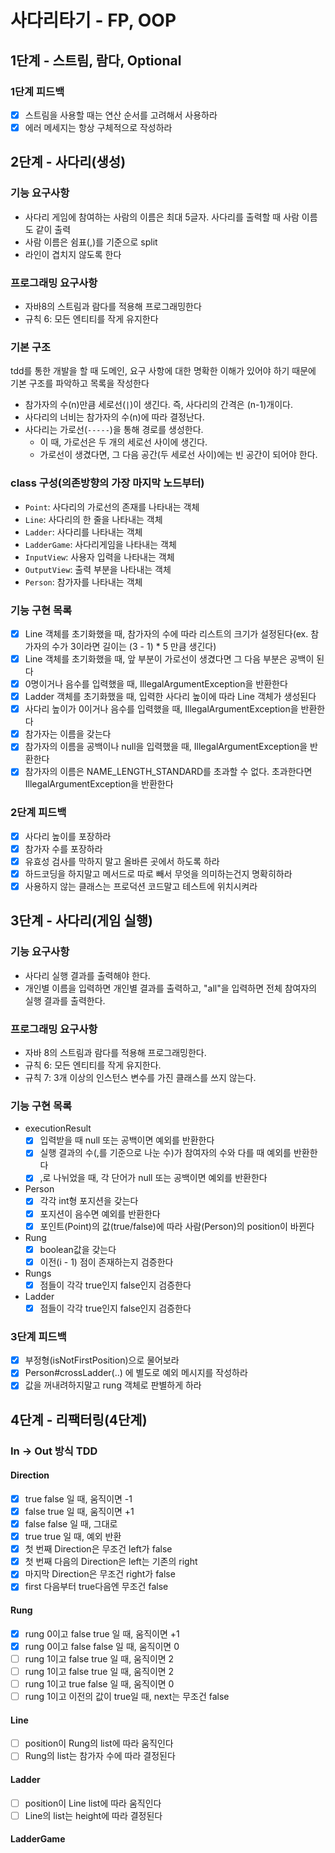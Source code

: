 # 사다리타기 - FP, OOP
## 1단계 - 스트림, 람다, Optional
### 1단계 피드백
- [x] 스트림을 사용할 때는 연산 순서를 고려해서 사용하라
- [x] 에러 메세지는 항상 구체적으로 작성하라

## 2단계 - 사다리(생성)
### 기능 요구사항
- 사다리 게임에 참여하는 사람의 이름은 최대 5글자. 사다리를 출력할 때 사람 이름도 같이 출력
- 사람 이름은 쉼표(,)를 기준으로 split
- 라인이 겹치지 않도록 한다
### 프로그래밍 요구사항
- 자바8의 스트림과 람다를 적용해 프로그래밍한다
- 규칙 6: 모든 엔티티를 작게 유지한다

### 기본 구조
tdd를 통한 개발을 할 때 도메인, 요구 사항에 대한 명확한 이해가 있어야 하기 때문에 기본 구조를 파악하고 목록을 작성한다
- 참가자의 수(n)만큼 세로선(`|`)이 생긴다. 즉, 사다리의 간격은 (n-1)개이다. 
- 사다리의 너비는 참가자의 수(n)에 따라 결정난다.
- 사다리는 가로선(`-----`)을 통해 경로를 생성한다.
  - 이 때, 가로선은 두 개의 세로선 사이에 생긴다.
  - 가로선이 생겼다면, 그 다음 공간(두 세로선 사이)에는 빈 공간이 되어야 한다.
### class 구성(의존방향의 가장 마지막 노드부터)
- `Point`: 사다리의 가로선의 존재를 나타내는 객체 
- `Line`: 사다리의 한 줄을 나타내는 객체
- `Ladder`: 사다리를 나타내는 객체
- `LadderGame`: 사다리게임을 나타내는 객체
- `InputView`: 사용자 입력을 나타내는 객체
- `OutputView`: 출력 부분을 나타내는 객체 
- `Person`: 참가자를 나타내는 객체 
### 기능 구현 목록
- [x] Line 객체를 초기화했을 때, 참가자의 수에 따라 리스트의 크기가 설정된다(ex. 참가자의 수가 3이라면 길이는 (3 - 1) * 5 만큼 생긴다)
- [x] Line 객체를 초기화했을 때, 앞 부분이 가로선이 생겼다면 그 다음 부분은 공백이 된다
- [x] 0명이거나 음수를 입력했을 때, IllegalArgumentException을 반환한다 
- [x] Ladder 객체를 초기화했을 때, 입력한 사다리 높이에 따라 Line 객체가 생성된다
- [x] 사다리 높이가 0이거나 음수를 입력했을 때, IllegalArgumentException을 반환한다
- [x] 참가자는 이름을 갖는다
- [x] 참가자의 이름을 공백이나 null을 입력했을 때, IllegalArgumentException을 반환한다
- [x] 참가자의 이름은 NAME_LENGTH_STANDARD를 초과할 수 없다. 초과한다면 IllegalArgumentException을 반환한다 
### 2단계 피드백
- [x] 사다리 높이를 포장하라
- [x] 참가자 수를 포장하라
- [x] 유효성 검사를 막하지 말고 올바른 곳에서 하도록 하라
- [x] 하드코딩을 하지말고 메서드로 따로 빼서 무엇을 의미하는건지 명확히하라
- [x] 사용하지 않는 클래스는 프로덕션 코드말고 테스트에 위치시켜라

## 3단계 - 사다리(게임 실행)
### 기능 요구사항
- 사다리 실행 결과를 출력해야 한다.
- 개인별 이름을 입력하면 개인별 결과를 출력하고, "all"을 입력하면 전체 참여자의 실행 결과를 출력한다.
### 프로그래밍 요구사항
- 자바 8의 스트림과 람다를 적용해 프로그래밍한다.
- 규칙 6: 모든 엔티티를 작게 유지한다.
- 규칙 7: 3개 이상의 인스턴스 변수를 가진 클래스를 쓰지 않는다.
### 기능 구현 목록
- executionResult
  - [x] 입력받을 때 null 또는 공백이면 예외를 반환한다 
  - [x] 실행 결과의 수(,를 기준으로 나눈 수)가 참여자의 수와 다를 때 예외를 반환한다
  - [x] ,로 나뉘었을 때, 각 단어가 null 또는 공백이면 예외를 반환한다 
- Person
  - [x] 각각 int형 포지션을 갖는다
  - [x] 포지션이 음수면 예외를 반환한다 
  - [x] 포인트(Point)의 값(true/false)에 따라 사람(Person)의 position이 바뀐다
- Rung
  - [x] boolean값을 갖는다
  - [x] 이전(i - 1) 점이 존재하는지 검증한다   
- Rungs
  - [x] 점들이 각각 true인지 false인지 검증한다  
- Ladder
  - [x] 점들이 각각 true인지 false인지 검증한다 

### 3단계 피드백
- [x] 부정형(isNotFirstPosition)으로 물어보라
- [x] Person#crossLadder(..) 에 별도로 예외 메시지를 작성하라
- [x] 값을 꺼내려하지말고 rung 객체로 판별하게 하라

## 4단계 - 리팩터링(4단계)

### In -> Out 방식 TDD

#### Direction
- [x] true false 일 때, 움직이면 -1
- [x] false true 일 때, 움직이면 +1
- [x] false false 일 때, 그대로
- [x] true true 일 때, 예외 반환
- [x] 첫 번째 Direction은 무조건 left가 false
- [x] 첫 번째 다음의 Direction은 left는 기존의 right
- [x] 마지막 Direction은 무조건 right가 false
- [x] first 다음부터 true다음엔 무조건 false
#### Rung
- [x] rung 0이고 false true 일 때, 움직이면 +1  
- [x] rung 0이고 false false 일 때, 움직이면 0
- [ ] rung 1이고 false true 일 때, 움직이면 2
- [ ] rung 1이고 false true 일 때, 움직이면 2
- [ ] rung 1이고 true false 일 때, 움직이면 0
- [ ] rung 1이고 이전의 값이 true일 때, next는 무조건 false 
#### Line
- [ ] position이 Rung의 list에 따라 움직인다 
- [ ] Rung의 list는 참가자 수에 따라 결정된다
#### Ladder
- [ ] position이 Line list에 따라 움직인다 
- [ ] Line의 list는 height에 따라 결정된다 
#### LadderGame
